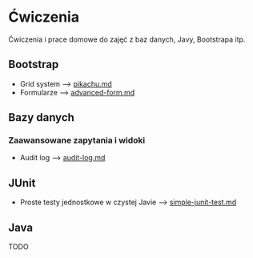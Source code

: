 # Ćwiczenia

Ćwiczenia i prace domowe do zajęć z baz danych, Javy, Bootstrapa itp.

## Bootstrap

- Grid system --> [pikachu.md](exercises/bootstrap/pikachu.md)
- Formularze --> [advanced-form.md](exercises/bootstrap/advanced-form.md)

## Bazy danych

### Zaawansowane zapytania i widoki

- Audit log --> [audit-log.md](exercises/databases/advancedqueries/audit-log.md)

## JUnit

- Proste testy jednostkowe w czystej Javie --> [simple-junit-test.md](excercises/junit/simple-junit-test.md)

## Java

TODO
